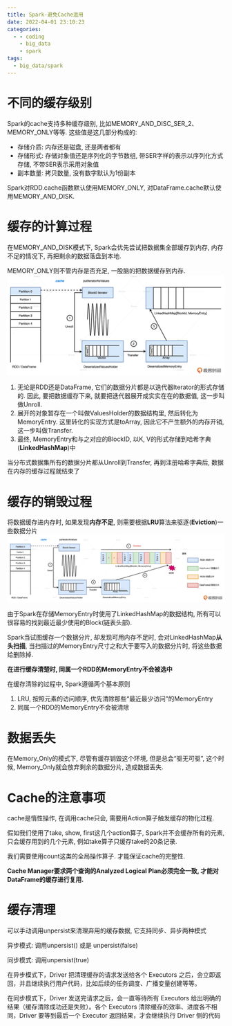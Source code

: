 ```yaml
---
title: Spark-避免Cache滥用
date: 2022-04-01 23:10:23
categories:
  - - coding
    - big_data
    - spark
tags:
  - big_data/spark
---
```

# 不同的缓存级别

Spark的cache支持多种缓存级别, 比如MEMORY_AND_DISC_SER_2、MEMORY_ONLY等等. 这些值是这几部分构成的:

-   存储介质: 内存还是磁盘, 还是两者都有
-   存储形式: 存储对象值还是序列化的字节数组, 带SER字样的表示以序列化方式存储, 不带SER表示采用对象值
-   副本数量: 拷贝数量, 没有数字默认为1份副本

Spark对RDD.cache函数默认使用MEMORY_ONLY, 对DataFrame.cache默认使用MEMORY_AND_DISK.

# 缓存的计算过程

在MEMORY_AND_DISK模式下, Spark会优先尝试把数据集全部缓存到内存, 内存不足的情况下, 再把剩余的数据落盘到本地.

MEMORY_ONLY则不管内存是否充足, 一股脑的把数据缓存到内存.
![](https://raw.githubusercontent.com/liunaijie/images/master/202308121545329.png)

1.  无论是RDD还是DataFrame, 它们的数据分片都是以迭代器Iterator的形式存储的. 因此, 要把数据缓存下来, 就要把迭代器展开成实实在在的数据值, 这一步叫做Unroll.
2.  展开的对象暂存在一个叫做ValuesHolder的数据结构里, 然后转化为MemoryEntry. 这里转化的实现方式是toArray, 因此它不产生额外的内存开销, 这一步叫做Transfer.
3.  最终, MemoryEntry和与之对应的BlockID, 以K, V的形式存储到哈希字典(**LinkedHashMap**)中

当分布式数据集所有的数据分片都从Unroll到Transfer, 再到注册哈希字典后, 数据在内存的缓存过程就结束了

# 缓存的销毁过程

将数据缓存进内存时, 如果发现**内存不足**, 则需要根据**LRU**算法来驱逐(**Eviction**)一些数据分片
![](https://raw.githubusercontent.com/liunaijie/images/master/202308121546100.png)

由于Spark在存储MemoryEntry时使用了LinkedHashMap的数据结构, 所有可以很容易的找到最近最少使用的Block(链表头部).

Spark当试图缓存一个数据分片, 却发现可用内存不足时, 会对LinkedHashMap**从头扫描**, 当扫描过的MemoryEntry尺寸之和大于要写入的数据分片时, 将这些数据给删除掉.

**在进行缓存清楚时, 同属一个RDD的MemoryEntry不会被选中**

在缓存清除的过程中, Spark遵循两个基本原则

1.  LRU, 按照元素的访问顺序, 优先清除那些“最近最少访问”的MemoryEntry
2.  同属一个RDD的MemoryEntry不会被清除

# 数据丢失

在Memory_Only的模式下, 尽管有缓存销毁这个环境, 但是总会“驱无可驱”, 这个时候, Memory_Only就会放弃剩余的数据分片, 造成数据丢失.

# Cache的注意事项

cache是惰性操作, 在调用cache只会, 需要用Action算子触发缓存的物化过程.

假如我们使用了take, show, first这几个action算子, Spark并不会缓存所有的元素, 只会缓存用到的几个元素, 例如take算子只缓存take的20条记录.

我们需要使用count这类的全局操作算子. 才能保证cache的完整性.

**Cache Manager要求两个查询的Analyzed Logical Plan必须完全一致, 才能对DataFrame的缓存进行复用.**

# 缓存清理

可以手动调用unpersist来清理弃用的缓存数据, 它支持同步、异步两种模式

异步模式: 调用unpersist() 或是 unpersist(false)

同步模式: 调用unpersist(true)

在异步模式下，Driver 把清理缓存的请求发送给各个 Executors 之后，会立即返回，并且继续执行用户代码，比如后续的任务调度、广播变量创建等等。

在同步模式下，Driver 发送完请求之后，会一直等待所有 Executors 给出明确的结果（缓存清除成功还是失败）。各个 Executors 清除缓存的效率、进度各不相同，Driver 要等到最后一个 Executor 返回结果，才会继续执行 Driver 侧的代码